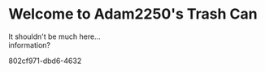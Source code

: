 # Welcome to Adam2250's Trash Can
It shouldn't be much here...<br>
information?<br>


802cf971-dbd6-4632
